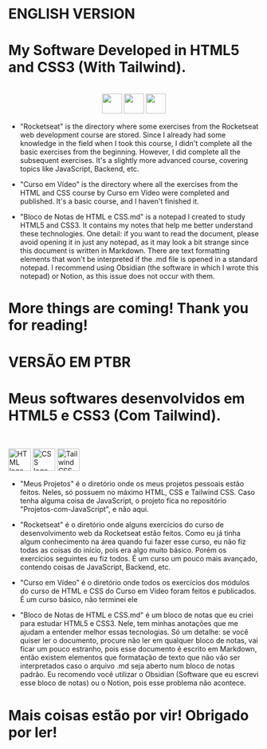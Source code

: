 <h1>ENGLISH VERSION</h1>

<h1>My Software Developed in HTML5 and CSS3 (With Tailwind).</h1>
<br>

<div align="center">
  <img src="https://img.shields.io/badge/HTML5-black?style=flat-square&logo=html5" height="40"> <img src="https://img.shields.io/badge/CSS3-black?style=flat-square&logo=css3&logoColor=1572B6" height="40"> <img src="https://img.shields.io/badge/Tailwind%20CSS-black?style=flat-square&logo=tailwind-css" height="40">
</div>

- "Rocketseat" is the directory where some exercises from the Rocketseat web development course are stored. Since I already had some knowledge in the field when I took this course, I didn't complete all the basic exercises from the beginning. However, I did complete all the subsequent exercises. It's a slightly more advanced course, covering topics like JavaScript, Backend, etc.

- "Curso em Vídeo" is the directory where all the exercises from the HTML and CSS course by Curso em Vídeo were completed and published. It's a basic course, and I haven't finished it.

- "Bloco de Notas de HTML e CSS.md" is a notepad I created to study HTML5 and CSS3. It contains my notes that help me better understand these technologies. One detail: if you want to read the document, please avoid opening it in just any notepad, as it may look a bit strange since this document is written in Markdown. There are text formatting elements that won't be interpreted if the .md file is opened in a standard notepad. I recommend using Obsidian (the software in which I wrote this notepad) or Notion, as this issue does not occur with them.

<h1>More things are coming! Thank you for reading!</h1>

#

<h1>VERSÃO EM PTBR</h1>

<h1>Meus softwares desenvolvidos em HTML5 e CSS3 (Com Tailwind).</h1>
<br>

<img src="https://skillicons.dev/icons?i=html" height="45" alt="HTML logo"> <img src="https://skillicons.dev/icons?i=css" height="45" alt="CSS logo"> <img src="https://skillicons.dev/icons?i=tailwind" height="45" alt="Tailwind CSS logo">

- "Meus Projetos" é o diretório onde os meus projetos pessoais estão feitos. Neles, só possuem no máximo HTML, CSS e Tailwind CSS. Caso tenha alguma coisa de JavaScript, o projeto fica no repositório "Projetos-com-JavaScript", e não aqui.

- "Rocketseat" é o diretório onde alguns exercícios do curso de desenvolvimento web da Rocketseat estão feitos. Como eu já tinha algum conhecimento na área quando fui fazer esse curso, eu não fiz todas as coisas do início, pois era algo muito básico. Porém os exercícios seguintes eu fiz todos. É um curso um pouco mais avançado, contendo coisas de JavaScript, Backend, etc.

- "Curso em Vídeo" é o diretório onde todos os exercícios dos módulos do curso de HTML e CSS do Curso em Vídeo foram feitos e publicados. É um curso básico, não terminei ele

- "Bloco de Notas de HTML e CSS.md" é um bloco de notas que eu criei para estudar HTML5 e CSS3. Nele, tem minhas anotações que me ajudam a entender melhor essas tecnologias. Só um detalhe: se você quiser ler o documento, procure não ler em qualquer bloco de notas, vai ficar um pouco estranho, pois esse documento é escrito em Markdown, então existem elementos que formatação de texto que não vão ser interpretados caso o arquivo .md seja aberto num bloco de notas padrão. Eu recomendo você utilizar o Obsidian (Software que eu escrevi esse bloco de notas) ou o Notion, pois esse problema não acontece.

<h1>Mais coisas estão por vir! Obrigado por ler!</h1>
